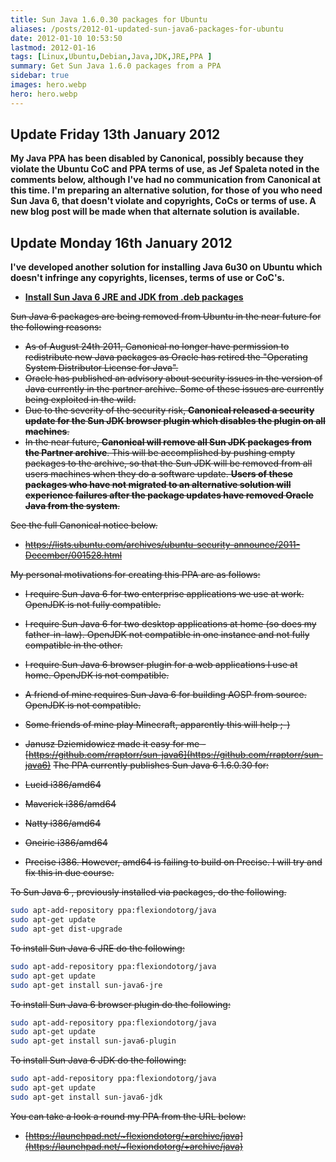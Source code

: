```yaml
---
title: Sun Java 1.6.0.30 packages for Ubuntu
aliases: /posts/2012-01-updated-sun-java6-packages-for-ubuntu
date: 2012-01-10 10:53:50
lastmod: 2012-01-16
tags: [Linux,Ubuntu,Debian,Java,JDK,JRE,PPA ]
summary: Get Sun Java 1.6.0 packages from a PPA
sidebar: true
images: hero.webp
hero: hero.webp
---
```


## Update Friday 13th January 2012

**My Java PPA has been disabled by Canonical, possibly because they violate the Ubuntu CoC and PPA terms of use, as Jef Spaleta noted in the comments below, although I've had no communication from Canonical at this time. I'm preparing an alternative solution, for those of you who need Sun Java 6, that doesn't violate and copyrights, CoCs or terms of use. A new blog post will be made when that alternate solution is available.**

## Update Monday 16th January 2012

**I've developed another solution for installing Java 6u30 on Ubuntu which
doesn't infringe any copyrights, licenses, terms of use or CoC's.**

  * **[Install Sun Java 6 JRE and JDK from .deb packages](2012-01-install-sun-java-6-jre-jdk-from-deb-packages.html)**

~~Sun Java 6 packages are being removed from Ubuntu in the near future for the
following reasons:~~

  * ~~As of August 24th 2011, Canonical no longer have permission to redistribute
    new Java packages as Oracle has retired the "Operating System Distributor
    License for Java".~~
  * ~~Oracle has published an advisory about security issues in the version of
    Java currently in the partner archive. Some of these issues are currently
    being exploited in the wild.~~
  * ~~Due to the severity of the security risk, **Canonical released a security
    update for the Sun JDK browser plugin which disables the plugin on all machines**.~~
  * ~~In the near future, **Canonical will remove all Sun JDK packages from the
    Partner archive**. This will be accomplished by pushing empty packages to
    the archive, so that the Sun JDK will be removed from all users machines
    when they do a software update. **Users of these packages who have not
    migrated to an alternative solution will experience failures after the
    package updates have removed Oracle Java from the system**.~~

~~See the full Canonical notice below.~~

  * ~~<https://lists.ubuntu.com/archives/ubuntu-security-announce/2011-December/001528.html>~~

~~My personal motivations for creating this PPA are as follows:~~

  * ~~I require Sun Java 6 for two enterprise applications we use at work. OpenJDK is not fully compatible.~~
  * ~~I require Sun Java 6 for two desktop applications at home (so does my father-in-law). OpenJDK not compatible in one instance and not fully compatible in the other.~~
  * ~~I require Sun Java 6 browser plugin for a web applications I use at home. OpenJDK is not compatible.~~
  * ~~A friend of mine requires Sun Java 6 for building AOSP from source. OpenJDK is not compatible.~~
  * ~~Some friends of mine play Minecraft, apparently this will help ;-)~~
  * ~~Janusz Dziemidowicz made it easy for me - [https://github.com/rraptorr/sun-java6](https://github.com/rraptorr/sun-java6)~~
~~The PPA currently publishes Sun Java 6 1.6.0.30 for:~~

  * ~~Lucid i386/amd64~~
  * ~~Maverick i386/amd64~~
  * ~~Natty i386/amd64~~
  * ~~Oneiric i386/amd64~~
  * ~~Precise i386. However, amd64 is failing to build on Precise. I will try and fix this in due course.~~

~~To Sun Java 6 , previously installed via packages, do the following.~~

```bash
sudo apt-add-repository ppa:flexiondotorg/java
sudo apt-get update
sudo apt-get dist-upgrade
```

~~To install Sun Java 6 JRE do the following:~~

```bash
sudo apt-add-repository ppa:flexiondotorg/java
sudo apt-get update
sudo apt-get install sun-java6-jre
```

~~To install Sun Java 6 browser plugin do the following:~~

```bash
sudo apt-add-repository ppa:flexiondotorg/java
sudo apt-get update
sudo apt-get install sun-java6-plugin
```

~~To install Sun Java 6 JDK do the following:~~

```bash
sudo apt-add-repository ppa:flexiondotorg/java
sudo apt-get update
sudo apt-get install sun-java6-jdk
```

~~You can take a look a round my PPA from the URL below:~~

  * ~~[https://launchpad.net/~flexiondotorg/+archive/java](https://launchpad.net/~flexiondotorg/+archive/java)~~
